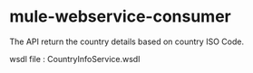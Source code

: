 # mule-webservice-consumer

The API return the country details based on country ISO Code.

wsdl file : CountryInfoService.wsdl
